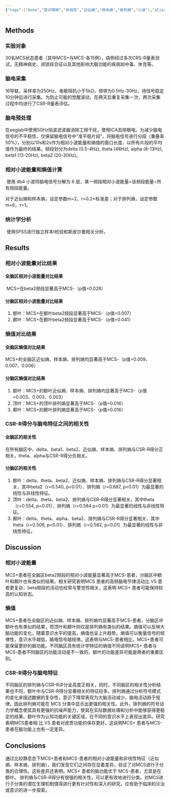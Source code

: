 ```yaml
---
{"tags":["Done","意识障碍","非线性","近似熵","样本熵","排列熵","小波"],"aliases":["俞宸浩师兄未投论文"],"dg-publish":true,"permalink":"/🎓研究生/论文阅读/Notes/Verification of the differences between MCS+ and MCS- based on EEG Nonlinear analysis/","dgPassFrontmatter":true}
---
```



## Methods

### 实验对象

​		30名MCS状态患者（其中MCS+与MCS-各15例），病例经过多次CRS-R量表测试，无精神病史、闭锁综合征以及其他影响大脑功能的疾病如中毒、休克等。

### 脑电采集

​		16导联，采样率为250Hz，电极阻抗小于5kΩ，频带为0.5Hz-30Hz，待信号稳定10分钟后进行采集。为防止可能的觉醒波动，在两天后重复采集一次，两次采集过程中均进行了CSR-R量表评估。

### 脑电预处理

​		在eeglab中使用50Hz陷波滤波器消除工频干扰，使用ICA去除眼电。为减少脑电信号的不平稳性，仅保留脑电信号中“准平稳片段”。将脑电信号进行分段（重叠率50%），分别以10s和2s作为相对小波能量和熵值的窗口长度，以所有片段的平均值作为最终的结果。频段划分为delta (0.5-4Hz), theta (48Hz), alpha (8-13Hz), beta1 (13-20Hz), beta2 (20-30Hz)。

### 相对小波能量和熵值计算

​		使用 db4 小波将脑电信号分解为 6 层，某一频段相对小波能量=该频段能量÷所有频段能量。

​		对于近似熵和样本熵，设定参数m=2，r=0.2×标准差；对于排列熵，设定参数m=6，$\tau$=1。

### 统计学分析

​		使用SPSS进行独立样本t检验和斯皮尔曼相关分析。

## Results

### 相对小波能量对比结果

#### 全脑区相对小波能量对比结果

​		MCS+在beta2频段显著高于MCS-（p值=0.028）

#### 分脑区相对小波能量对比结果

1. 额叶：MCS+在额叶beta2频段显著高于MCS-（p值=0.007）
2. 颞叶：MCS+在颞叶beta2频段显著高于MCS-（p值=0.041）

### 熵值对比结果

#### 全脑区熵值对比结果

​		MCS+的全脑区近似熵、样本熵、排列熵均显著高于MCS-（p值=0.009、0.007、0.006）

#### 分脑区熵值对比结果

1. 额叶：MCS+的额叶近似熵、样本熵、排列熵均显著高于MCS-（p值=0.003、0.003、0.003）
2. 顶叶：MCS+的顶叶排列熵显著高于MCS-（p值=0.016）
3. 颞叶：MCS+的颞叶排列熵显著高于MCS-（p值=0.016）

### CSR-R得分与脑电特征之间的相关性

#### 全脑区的相关性

​		在所有脑区中，delta、beta1、beta2、近似熵、样本熵、排列熵与CSR-R得分正相关，theta、alpha与CSR-R得分负相关。

#### 分脑区的相关性

1. 额叶：delta、theta、beta2、近似熵、样本熵、排列熵与CSR-R得分显著相关，其中beta2（r=0.540, p<0.01）、排列熵（r=0.687, p<0.01）为最显著的线性与非线性特征。
2. 顶叶：delta、theta、beta2、排列熵与CSR-R得分显著相关，其中theta（r=0.554, p<0.01）、排列熵（r=0.584 p<0.01）为最显著的线性与非线性特征。
3. 颞叶：delta、theta、alpha、beta2、排列熵与CSR-R得分显著相关，其中theta（r=0.506, p<0.01）、排列熵（r=0.562, p<0.01）为最显著的线性与非线性特征。



## Discussion

### 相对小波能量

​		MCS+患者在全脑区beta2频段的相对小波能量显著高于MCS-患者，分脑区中额叶和颞叶也有类似的结果。相关研究表明MCS 患者的高频脑电节律活动比 VS 患者更复杂，beta频段的活动也经常与警觉性相关，这表明 MCS+ 患者可能保持较高的认知状态。

### 熵值

​		MCS+患者在全脑区的近似熵、样本熵、排列熵均显著高于MCS-患者，分脑区中额叶也有类似的结果，而顶叶和颞叶则仅是排列熵有类似的结果。熵值可以反映大脑功能的变化，随着意识水平的提高，熵值也呈上升趋势。熵值可以衡量信号的规律性，意识水平越低，脑电信号越规律。这表明与MCS-患者相比，MCS+患者可能保留更好的脑功能。不同脑区具有统计学特征的熵值不同说明MCS+ 患者与MCS-患者不同脑区的功能活动是不一致的，额叶的功能差异可能是两者的重要区别。

### CSR-R得分与脑电特征

​		不同脑区的排列熵与CSR-R评分呈高度正相关，同时，不同脑区的相关性分析结果也不同，额叶中与CSR-R得分显著相关的特征较多。排列熵通过分析符号模式的变化来描述数据的复杂性，意识下降常表现为大脑活动减少，脑电活动趋于规律。因此排列熵可能在 MCS 分类中显示出更强的相关性。此外，排列熵的符号动力学概念使其具有更强的抗噪声能力，使其在实际数据处理和分析中能够获得更稳定的结果。额叶作为认知功能的关键区域，在不同的意识水平上表现出差异。研究表明MCS患者相 比 VS 患者对皮质功能的保存更好，这说明MCS+ 患者与MCS-患者在脑功能上也有一定差异。



## Conclusions

​		通过比较静息态下MCS+患者和MCS-患者的相对小波能量和非线性特征（近似熵、样本熵、排列熵），我们发现它们之间存在显着差异，验证了对MCS进行子分类的合理性。这些差异还表明，MCS+ 患者的脑功能优于 MCS-患者，尤其是在额叶。 排列熵与CSR-R得分有很强的相关性，可以更有效地进行分类。对MCS进行子分类的潜在生理机制值得进行更有针对性和深入的研究，应有助于临床的诊治或意识的进一步探索。